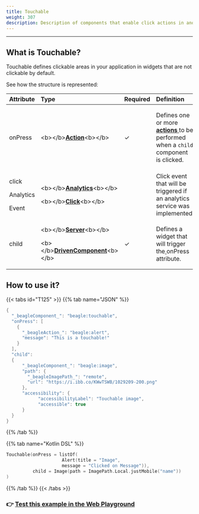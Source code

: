 ```yaml
---
title: Touchable
weight: 307
description: Description of components that enable click actions in another components
---
```


---

## What is Touchable?

Touchable defines clickable areas in your application in widgets that are not clickable by default.

See how the structure is represented: 

<table>
  <thead>
    <tr>
      <th style="text-align:left"><b>Attribute</b>
      </th>
      <th style="text-align:left"><b>Type</b>
      </th>
      <th style="text-align:left">Required</th>
      <th style="text-align:left"><b>Definition</b>
      </th>
    </tr>
  </thead>
  <tbody>
    <tr>
      <td style="text-align:left">onPress</td>
      <td style="text-align:left">&lt;b&gt;&lt;/b&gt;<a href="https://docs.usebeagle.io/api/actions"><b>Action</b></a>&lt;b&gt;&lt;/b&gt;</td>
      <td
      style="text-align:left">&#x2713;</td>
        <td style="text-align:left">
          <p>Defines one or more<b> </b><a href="https://docs.usebeagle.io/api/actions"><b>actions </b></a>to
            be performed when a <code>child</code> component is clicked.</p>
          <p></p>
        </td>
    </tr>
    <tr>
      <td style="text-align:left">
        <p>click</p>
        <p>Analytics</p>
        <p>Event</p>
      </td>
      <td style="text-align:left">
        <p>&lt;b&gt;&lt;/b&gt;<a href="https://docs.usebeagle.io/api/analytics#click-option"><b>Analytics</b></a>&lt;b&gt;&lt;/b&gt;</p>
        <p>&lt;b&gt;&lt;/b&gt;<a href="https://docs.usebeagle.io/api/analytics#click-option"><b>Click</b></a>&lt;b&gt;&lt;/b&gt;</p>
      </td>
      <td style="text-align:left"></td>
      <td style="text-align:left">Click event that will be triggered if an analytics service was implemented.</td>
    </tr>
    <tr>
      <td style="text-align:left">child</td>
      <td style="text-align:left">
        <p>&lt;b&gt;&lt;/b&gt;<a href="../widget"><b>Server</b></a>&lt;b&gt;&lt;/b&gt;</p>
        <p>&lt;b&gt;&lt;/b&gt;<a href="https://docs.usebeagle.io/api/widget"><b>DrivenComponent</b></a>&lt;b&gt;&lt;/b&gt;</p>
      </td>
      <td style="text-align:left">&#x2713;</td>
      <td style="text-align:left">Defines a widget that will trigger the<a href="https://docs.usebeagle.io/v/v1.0-en/api/actions"><b> </b></a>onPress
        attribute.</td>
    </tr>
  </tbody>
</table>

## How to use it?

{{< tabs id="T125" >}}
{{% tab name="JSON" %}}
```kotlin
{
  "_beagleComponent_": "beagle:touchable",
  "onPress": [
    {
      "_beagleAction_": "beagle:alert",
      "message": "This is a touchable!"
    }
  ],
  "child":
  {
      "_beagleComponent_": "beagle:image",
      "path": {
        "_beagleImagePath_": "remote",
        "url": "https://i.ibb.co/KWwTSWB/1029209-200.png"
      },
      "accessibility": {
            "accessibilityLabel": "Touchable image",
            "accessible": true
      }
  }
}

```
{{% /tab %}}

{{% tab name="Kotlin DSL" %}}
```kotlin
Touchable(onPress = listOf(
			         Alert(title = "Image", 
                     message = "Clicked on Message")),
          child = Image(path = ImagePath.Local.justMobile("name"))
)
```
{{% /tab %}}
{{< /tabs >}}

###  👉 [Test this example in the Web Playground](https://beagle-playground.netlify.app/#/demo/default-components/touchable.json?platform=react-web)
